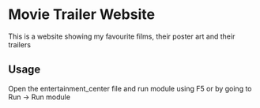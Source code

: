 # Movie Trailer Website

This is a website showing my favourite films, their poster art and their trailers

## Usage

Open the entertainment_center file and run module using F5 or by going to Run -> Run module
